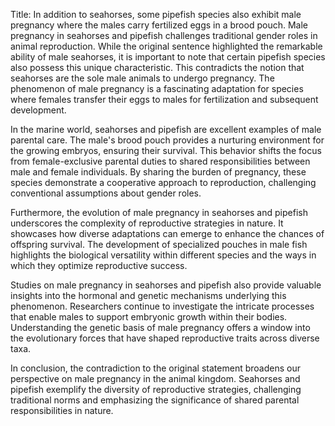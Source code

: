 Title: In addition to seahorses, some pipefish species also exhibit male pregnancy where the males carry fertilized eggs in a brood pouch.
Male pregnancy in seahorses and pipefish challenges traditional gender roles in animal reproduction. While the original sentence highlighted the remarkable ability of male seahorses, it is important to note that certain pipefish species also possess this unique characteristic. This contradicts the notion that seahorses are the sole male animals to undergo pregnancy. The phenomenon of male pregnancy is a fascinating adaptation for species where females transfer their eggs to males for fertilization and subsequent development.

In the marine world, seahorses and pipefish are excellent examples of male parental care. The male's brood pouch provides a nurturing environment for the growing embryos, ensuring their survival. This behavior shifts the focus from female-exclusive parental duties to shared responsibilities between male and female individuals. By sharing the burden of pregnancy, these species demonstrate a cooperative approach to reproduction, challenging conventional assumptions about gender roles.

Furthermore, the evolution of male pregnancy in seahorses and pipefish underscores the complexity of reproductive strategies in nature. It showcases how diverse adaptations can emerge to enhance the chances of offspring survival. The development of specialized pouches in male fish highlights the biological versatility within different species and the ways in which they optimize reproductive success.

Studies on male pregnancy in seahorses and pipefish also provide valuable insights into the hormonal and genetic mechanisms underlying this phenomenon. Researchers continue to investigate the intricate processes that enable males to support embryonic growth within their bodies. Understanding the genetic basis of male pregnancy offers a window into the evolutionary forces that have shaped reproductive traits across diverse taxa.

In conclusion, the contradiction to the original statement broadens our perspective on male pregnancy in the animal kingdom. Seahorses and pipefish exemplify the diversity of reproductive strategies, challenging traditional norms and emphasizing the significance of shared parental responsibilities in nature.